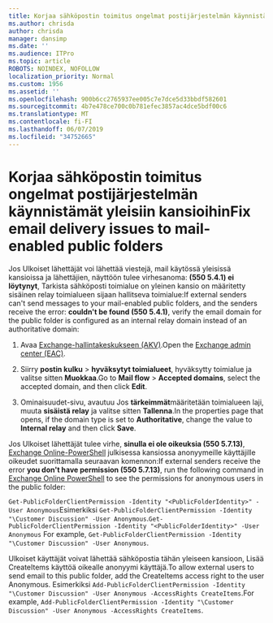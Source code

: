 ```yaml
---
title: Korjaa sähköpostin toimitus ongelmat postijärjestelmän käynnistämät yleisiin kansioihin
ms.author: chrisda
author: chrisda
manager: dansimp
ms.date: ''
ms.audience: ITPro
ms.topic: article
ROBOTS: NOINDEX, NOFOLLOW
localization_priority: Normal
ms.custom: 1956
ms.assetid: ''
ms.openlocfilehash: 900b6cc2765937ee005c7e7dce5d33bbdf582601
ms.sourcegitcommit: 4b7e478ce700c0b781efec3857ac4dce5bdf00c6
ms.translationtype: MT
ms.contentlocale: fi-FI
ms.lasthandoff: 06/07/2019
ms.locfileid: "34752665"
---
```

# <a name="fix-email-delivery-issues-to-mail-enabled-public-folders"></a><span data-ttu-id="5c1a9-102">Korjaa sähköpostin toimitus ongelmat postijärjestelmän käynnistämät yleisiin kansioihin</span><span class="sxs-lookup"><span data-stu-id="5c1a9-102">Fix email delivery issues to mail-enabled public folders</span></span>

<span data-ttu-id="5c1a9-103">Jos Ulkoiset lähettäjät voi lähettää viestejä, mail käytössä yleisissä kansioissa ja lähettäjien, näyttöön tulee virhesanoma: **(550 5.4.1) ei löytynyt**, Tarkista sähköposti toimialue on yleinen kansio on määritetty sisäinen relay toimialueen sijaan hallitseva toimialue:</span><span class="sxs-lookup"><span data-stu-id="5c1a9-103">If external senders can't send messages to your mail-enabled public folders, and the senders receive the error: **couldn't be found (550 5.4.1)**, verify the email domain for the public folder is configured as an internal relay domain instead of an authoritative domain:</span></span>

1. <span data-ttu-id="5c1a9-104">Avaa [Exchange-hallintakeskukseen (AKV)](https://docs.microsoft.com/Exchange/exchange-admin-center).</span><span class="sxs-lookup"><span data-stu-id="5c1a9-104">Open the [Exchange admin center (EAC)](https://docs.microsoft.com/Exchange/exchange-admin-center).</span></span>

2. <span data-ttu-id="5c1a9-105">Siirry **postin kulku** \> **hyväksytyt toimialueet**, hyväksytty toimialue ja valitse sitten **Muokkaa**.</span><span class="sxs-lookup"><span data-stu-id="5c1a9-105">Go to **Mail flow** \> **Accepted domains**, select the accepted domain, and then click **Edit**.</span></span>

3. <span data-ttu-id="5c1a9-106">Ominaisuudet-sivu, avautuu Jos **tärkeimmät**määritetään toimialueen laji, muuta **sisäistä relay** ja valitse sitten **Tallenna**.</span><span class="sxs-lookup"><span data-stu-id="5c1a9-106">In the properties page that opens, if the domain type is set to **Authoritative**, change the value to **Internal relay** and then click **Save**.</span></span>

<span data-ttu-id="5c1a9-107">Jos Ulkoiset lähettäjät tulee virhe, **sinulla ei ole oikeuksia (550 5.7.13)**, [Exchange Online-PowerShell](https://docs.microsoft.com/powershell/exchange/exchange-online/connect-to-exchange-online-powershell/connect-to-exchange-online-powershell) julkisessa kansiossa anonyymeille käyttäjille oikeudet suorittamalla seuraavan komennon:</span><span class="sxs-lookup"><span data-stu-id="5c1a9-107">If external senders receive the error **you don't have permission (550 5.7.13)**, run the following command in [Exchange Online PowerShell](https://docs.microsoft.com/powershell/exchange/exchange-online/connect-to-exchange-online-powershell/connect-to-exchange-online-powershell) to see the permissions for anonymous users in the public folder:</span></span>

<span data-ttu-id="5c1a9-108">`Get-PublicFolderClientPermission -Identity "<PublicFolderIdentity>" -User Anonymous`Esimerkiksi `Get-PublicFolderClientPermission -Identity "\Customer Discussion" -User Anonymous`.</span><span class="sxs-lookup"><span data-stu-id="5c1a9-108">`Get-PublicFolderClientPermission -Identity "<PublicFolderIdentity>" -User Anonymous` For example, `Get-PublicFolderClientPermission -Identity "\Customer Discussion" -User Anonymous`.</span></span>

<span data-ttu-id="5c1a9-109">Ulkoiset käyttäjät voivat lähettää sähköpostia tähän yleiseen kansioon, Lisää CreateItems käyttöä oikealle anonyymi käyttäjä.</span><span class="sxs-lookup"><span data-stu-id="5c1a9-109">To allow external users to send email to this public folder, add the CreateItems access right to the user Anonymous.</span></span> <span data-ttu-id="5c1a9-110">Esimerkiksi `Add-PublicFolderClientPermission -Identity "\Customer Discussion" -User Anonymous -AccessRights CreateItems`.</span><span class="sxs-lookup"><span data-stu-id="5c1a9-110">For example, `Add-PublicFolderClientPermission -Identity "\Customer Discussion" -User Anonymous -AccessRights CreateItems`.</span></span>
